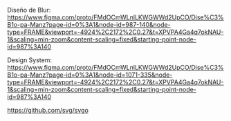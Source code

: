 Diseño de Blur:
https://www.figma.com/proto/FMdOCmWLnlLKWGWWd2UpCO/Dise%C3%B1o-pa-Manz?page-id=0%3A1&node-id=987-140&node-type=FRAME&viewport=-4924%2C2172%2C0.27&t=XPVPA4Ga4q7okNAU-1&scaling=min-zoom&content-scaling=fixed&starting-point-node-id=987%3A140

Design System:
https://www.figma.com/proto/FMdOCmWLnlLKWGWWd2UpCO/Dise%C3%B1o-pa-Manz?page-id=0%3A1&node-id=1071-335&node-type=FRAME&viewport=-4924%2C2172%2C0.27&t=XPVPA4Ga4q7okNAU-1&scaling=min-zoom&content-scaling=fixed&starting-point-node-id=987%3A140

https://github.com/svg/svgo
